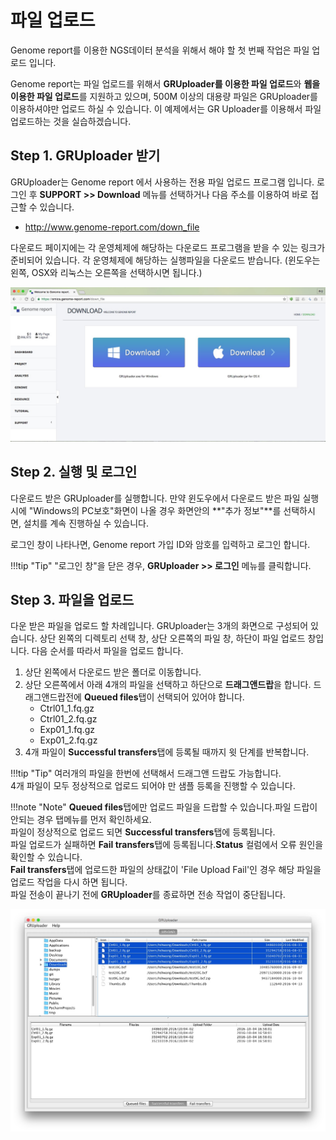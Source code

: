 # 파일 업로드

Genome report를 이용한 NGS데이터 분석을 위해서 해야 할 첫 번째 작업은 파일 업로드 입니다.

Genome report는 파일 업로드를 위해서
**GRUploader를 이용한 파일 업로드**와 **웹을 이용한 파일 업로드**를 지원하고 있으며, 500M 이상의 대용량 파일은 GRUploader를 이용하셔야만
업로드 하실 수 있습니다. 이 예제에서는 GR Uploader를 이용해서 파일 업로드하는 것을 실습하겠습니다.


## Step 1. GRUploader 받기

GRUploader는 Genome report 에서 사용하는 전용 파일 업로드 프로그램 입니다. 로그인 후  **SUPPORT >> Download** 메뉴를 선택하거나 다음 주소를 이용하여 바로 접근할 수 있습니다.

* <a href="http://www.genome-report.com/down_file" target="_blank">http://www.genome-report.com/down_file</a>

다운로드 페이지에는 각 운영체제에 해당하는 다운로드 프로그램을 받을 수 있는 링크가 준비되어 있습니다.
각 운영체제에 해당하는 실행파일을 다운로드 받습니다. (윈도우는 왼쪽, OSX와 리눅스는 오른쪽을 선택하시면 됩니다.)

![화면](../images/screen_3.jpg)



## Step 2. 실행 및 로그인

다운로드 받은 GRUploader를 실행합니다. 만약 윈도우에서 다운로드 받은 파일 실행 시에 "Windows의 PC보호"화면이 나올 경우 화면안의 **"추가 정보"**를 선택하시면, 설치를 계속 진행하실 수 있습니다.

로그인 창이 나타나면, Genome report 가입 ID와 암호를 입력하고 로그인 합니다.

!!!tip "Tip"
    "로그인 창"을 닫은 경우, **GRUploader >> 로그인** 메뉴를 클릭합니다.

## Step 3. 파일을 업로드

다운 받은 파일을 업로드 할 차례입니다. GRUploader는 3개의 화면으로 구성되어 있습니다. 상단 왼쪽의 디렉토리 선택 창, 상단 오른쪽의 파일 창, 하단이 파일 업로드 창입니다.
다음 순서를 따라서 파일을 업로드 합니다.

1. 상단 왼쪽에서 다운로드 받은 폴더로 이동합니다.
1. 상단 오른쪽에서 아래 4개의 파일을 선택하고 하단으로 **드래그앤드랍**을 합니다.  드래그앤드랍전에 **Queued files**탭이 선택되어 있어야 합니다.
    - Ctrl01_1.fq.gz
    - Ctrl01_2.fq.gz
    - Exp01_1.fq.gz
    - Exp01_2.fq.gz
1. 4개 파일이 **Successful transfers**탭에 등록될 때까지 윗 단계를 반복합니다.


!!!tip "Tip"
    여러개의 파일을 한번에 선택해서 드래그앤 드랍도 가능합니다.<br>
    4개 파일이 모두 정상적으로 업로드 되어야 만 샘플 등록을 진행할 수 있습니다.

!!!note "Note"
    **Queued files**탭에만 업로드 파일을 드랍할 수 있습니다.파일 드랍이 안되는 경우 탭메뉴를 먼저 확인하세요.<br>
    파일이 정상적으로 업로드 되면 **Successful transfers**탭에 등록됩니다.<br>
    파일 업로드가 실패하면 **Fail transfers**탭에 등록됩니다.**Status** 컬럼에서 오류 원인을 확인할 수 있습니다.<br>
    **Fail transfers**탭에 업로드한 파일의 상태값이 'File Upload Fail'인 경우 해당 파일을 업로드 작업을 다시 하면 됩니다.<br>
    파일 전송이 끝나기 전에 **GRUploader**를 종료하면 전송 작업이 중단됩니다.


![화면](../images/gruploader_screen_1.jpg)


